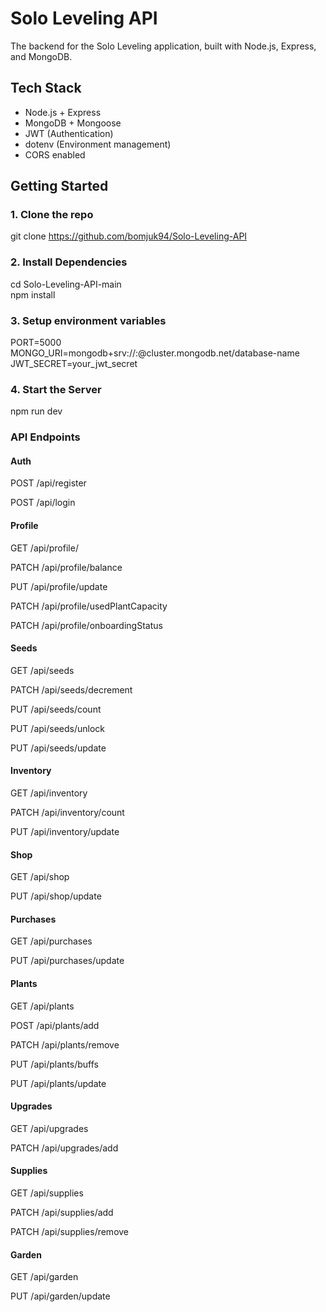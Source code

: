 # Solo Leveling API

The backend for the Solo Leveling application, built with Node.js, Express, and MongoDB.

## Tech Stack

- Node.js + Express
- MongoDB + Mongoose
- JWT (Authentication)
- dotenv (Environment management)
- CORS enabled  

## Getting Started  

### 1. Clone the repo  

git clone https://github.com/bomjuk94/Solo-Leveling-API  

### 2. Install Dependencies  

cd Solo-Leveling-API-main  
npm install  

### 3. Setup environment variables  

PORT=5000  
MONGO_URI=mongodb+srv://<username>:<password>@cluster.mongodb.net/database-name  
JWT_SECRET=your_jwt_secret   

### 4. Start the Server  

npm run dev  

<!-- TODO: Update endpoints -->
### API Endpoints  

#### Auth  

POST /api/register  

POST /api/login  

#### Profile  

GET /api/profile/  

PATCH /api/profile/balance  

PUT /api/profile/update  

PATCH /api/profile/usedPlantCapacity  

PATCH /api/profile/onboardingStatus  

#### Seeds  

GET /api/seeds  

PATCH /api/seeds/decrement  

PUT /api/seeds/count  

PUT /api/seeds/unlock  

PUT /api/seeds/update    

#### Inventory

GET /api/inventory  

PATCH /api/inventory/count  

PUT /api/inventory/update  

#### Shop

GET /api/shop  

PUT /api/shop/update  

#### Purchases

GET /api/purchases  

PUT /api/purchases/update  

#### Plants

GET /api/plants  

POST /api/plants/add  

PATCH /api/plants/remove  

PUT /api/plants/buffs  

PUT /api/plants/update  

#### Upgrades

GET /api/upgrades  

PATCH /api/upgrades/add  

#### Supplies

GET /api/supplies  

PATCH /api/supplies/add  

PATCH /api/supplies/remove  

#### Garden

GET /api/garden  

PUT /api/garden/update  